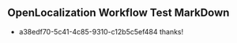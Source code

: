 ## OpenLocalization Workflow Test MarkDown
* a38edf70-5c41-4c85-9310-c12b5c5ef484 thanks!

<!--HONumber=Jul16_HO3-->


